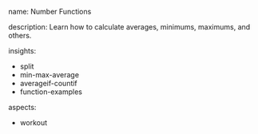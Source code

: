name: Number Functions

description: Learn how to calculate averages, minimums, maximums, and others. 

insights:
  - split
  - min-max-average
  - averageif-countif
  - function-examples

aspects:
  - workout